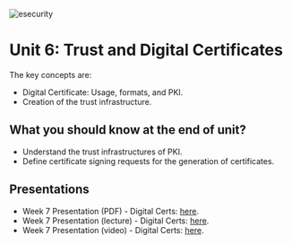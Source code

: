 ![esecurity](https://raw.githubusercontent.com/billbuchanan/esecurity/master/z_associated/esecurity_graphics.jpg)

# Unit 6: Trust and Digital Certificates

The key concepts are:

* Digital Certificate: Usage, formats, and PKI.
* Creation of the trust infrastructure.

## What you should know at the end of unit?

* Understand the trust infrastructures of PKI.
* Define certificate signing requests for the generation of certificates.

## Presentations

* Week 7 Presentation (PDF) - Digital Certs: [here](https://asecuritysite.com/public/chapter06_digital_cert.pdf).
* Week 7 Presentation (lecture) - Digital Certs: [here](https://youtu.be/2ptgq8u0I5g).
* Week 7 Presentation (video) - Digital Certs: [here](https://youtu.be/ZJ2G8KC1zDs).




